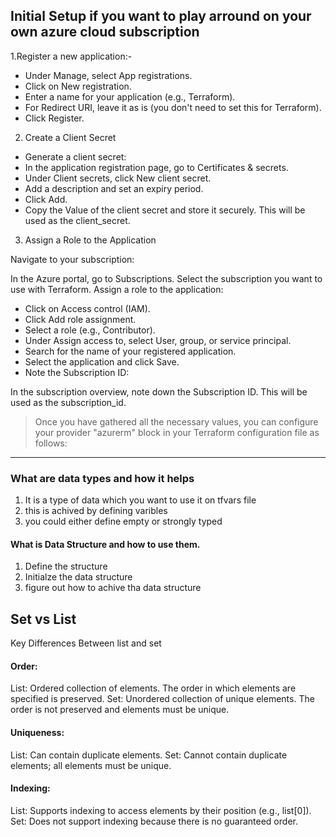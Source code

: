 ## Initial Setup if you want to play arround on your own azure cloud subscription

1.Register a new application:- 

- Under Manage, select App registrations.
- Click on New registration.
- Enter a name for your application (e.g., Terraform).
- For Redirect URI, leave it as is (you don't need to set this for Terraform).
- Click Register.

2. Create a Client Secret
- Generate a client secret:
- In the application registration page, go to Certificates & secrets.
- Under Client secrets, click New client secret.
- Add a description and set an expiry period.
- Click Add.
- Copy the Value of the client secret and store it securely. This will be used as the client_secret.

3. Assign a Role to the Application

Navigate to your subscription:

In the Azure portal, go to Subscriptions.
Select the subscription you want to use with Terraform.
Assign a role to the application:

- Click on Access control (IAM).
- Click Add role assignment.
- Select a role (e.g., Contributor).
- Under Assign access to, select User, group, or service principal.
- Search for the name of your registered application.
- Select the application and click Save.
- Note the Subscription ID:

In the subscription overview, note down the Subscription ID. This will be used as the subscription_id.

> Once you have gathered all the necessary values, you can configure your provider "azurerm" block in your Terraform configuration file as follows:

----


### What are data types and how it helps 
1. It is a type of data which you want to use it on tfvars file
2. this is achived by defining varibles 
3. you could either define empty or strongly typed 



#### What is Data Structure and how to use them. 
1. Define the structure 
2. Initialze the data structure 
3. figure out how to achive tha data structure 




## Set vs List 
Key Differences Between list and set
#### Order:

List: Ordered collection of elements. The order in which elements are specified is preserved.
Set: Unordered collection of unique elements. The order is not preserved and elements must be unique.
 #### Uniqueness:

List: Can contain duplicate elements.
Set: Cannot contain duplicate elements; all elements must be unique.
#### Indexing:

List: Supports indexing to access elements by their position (e.g., list[0]).
Set: Does not support indexing because there is no guaranteed order.
